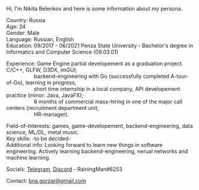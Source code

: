 <!--
**RaimaNakubo/RaimaNakubo** is a :sparkles: _special_ :sparkles: repository because its `README.md` (this file) appears on your GitHub profile.

Here are some ideas to get you started:

- :telescope: I’m currently working on ...
- :seedling: I’m currently learning ...
- :people_with_bunny_ears_partying: I’m looking to collaborate on ...
- :thinking: I’m looking for help with ...
- :speech_balloon: Ask me about ...
- :mailbox: How to reach me: ...
- :smile: Pronouns: ...
- :zap: Fun fact: ...
-->
Hi, I'm Nikita Belenkov and here is some information about my persona.


Country: Russia<br>
Age: 24<br>
Gender: Male<br>
Language: Russian, English<br>
Education: 09/2017 - 06/2021 Penza State University - Bachelor's degree in Informatics and Computer Science (09.03.01)


Experience: Game Engine partial developement as a graduation project. C/C++, GLFW, D3DX, imGUI;<br>&emsp;&emsp;&emsp;&emsp;&emsp;
            backend-engineering with Go (successfully completed A-tour-of-Go), learning in progress;<br>&emsp;&emsp;&emsp;&emsp;&emsp;
            short time internship in a local company, API developement practice (minor: Java, JavaFX);<br>&emsp;&emsp;&emsp;&emsp;&emsp;
            6 months of commercial mass-hiring in one of the major call centers (recruitment department unit, <br>&emsp;&emsp;&emsp;&emsp;&emsp; HR-manager).
            

Field-of-Interests: games, game-developement, backend-engineering, data science, ML/DL, metal music.<br>
Key skills: -to be decided-<br>
Additional info: Looking forward to learn new things in software engineering. Actively learning backend-engineering, nerual networks and machine learning.

Socials: [Telegram](https://t.me/Im_Raining_Man),
         [Discord](https://discordapp.com/users/168787076836360193/) - RainingMan#6253
         
Contact: bna.gorzar@gmail.com
